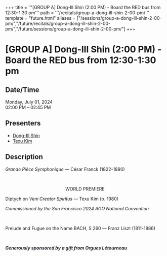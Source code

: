+++
title = '''[GROUP A] Dong-Ill Shin (2:00 PM) - Board the RED bus from 12:30-1:30 pm'''
path = '''/recitals/group-a-dong-ill-shin-2-00-pm/'''
template = "future.html"
aliases = ["/sessions/group-a-dong-ill-shin-2-00-pm/","/future/recitals/group-a-dong-ill-shin-2-00-pm/","/future/sessions/group-a-dong-ill-shin-2-00-pm/"]
+++

<h1>[GROUP A] Dong-Ill Shin (2:00 PM) - Board the RED bus from 12:30-1:30 pm</h1>

<h2>Date/Time</h2>
<p>Monday, July 01, 2024<br>
02:00 PM – 02:45 PM</p>
<h2>Presenters</h2>
<ul>
<li><a href="/performers/dong-ill-shin/">Dong-Ill Shin</a></li>
<li><a href="/composers/texu-kim/">Texu Kim</a></li>
</ul>
<h2>Description</h2>

<div class="ag87-crtemvc-hsbk"><div class="css-vsf5of"><p class="carina-rte-public-DraftStyleDefault-block"><span style="font-style: italic;">Grande Pièce Symphonique</span> — César Franck (1822-1890)</p><p style="text-align:center;" class="carina-rte-public-DraftStyleDefault-block">&nbsp;</p><p style="text-align:center;" class="carina-rte-public-DraftStyleDefault-block">WORLD PREMIERE</p><p style="text-align:left;" class="carina-rte-public-DraftStyleDefault-block">Diptych on <span style="font-style: italic;">Veni Creator Spiritus</span> — Texu Kim (b. 1980)</p><p style="text-align:left;" class="carina-rte-public-DraftStyleDefault-block"><span style="font-style: italic;">Commissioned by the San Francisco 2024 AGO National Convention</span></p><p style="text-align:left;" class="carina-rte-public-DraftStyleDefault-block">&nbsp;</p><p style="text-align:left;" class="carina-rte-public-DraftStyleDefault-block">Prelude and Fugue on the Name BACH, S 260 — Franz Liszt (1811-1886)</p><p style="text-align:left;" class="carina-rte-public-DraftStyleDefault-block">&nbsp;</p><p class="carina-rte-public-DraftStyleDefault-block"><span style="color: rgb(26,32,38);"><span style="font-weight: bold;"><span style="font-style: italic;">Generously sponsored by a gift from Orgues Létourneau</span></span></span></p><p style="text-align:left;" class="carina-rte-public-DraftStyleDefault-block">&nbsp;</p></div></div>


